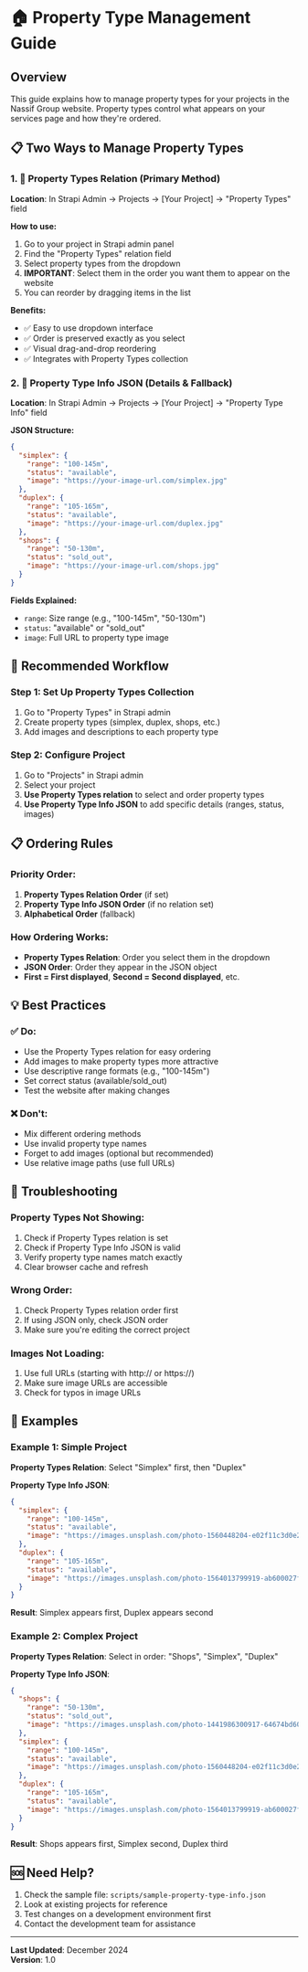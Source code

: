 # 🏠 Property Type Management Guide

## Overview
This guide explains how to manage property types for your projects in the Nassif Group website. Property types control what appears on your services page and how they're ordered.

## 📋 Two Ways to Manage Property Types

### 1. 🎯 Property Types Relation (Primary Method)
**Location**: In Strapi Admin → Projects → [Your Project] → "Property Types" field

**How to use:**
1. Go to your project in Strapi admin panel
2. Find the "Property Types" relation field
3. Select property types from the dropdown
4. **IMPORTANT**: Select them in the order you want them to appear on the website
5. You can reorder by dragging items in the list

**Benefits:**
- ✅ Easy to use dropdown interface
- ✅ Order is preserved exactly as you select
- ✅ Visual drag-and-drop reordering
- ✅ Integrates with Property Types collection

### 2. 📝 Property Type Info JSON (Details & Fallback)
**Location**: In Strapi Admin → Projects → [Your Project] → "Property Type Info" field

**JSON Structure:**
```json
{
  "simplex": {
    "range": "100-145m",
    "status": "available",
    "image": "https://your-image-url.com/simplex.jpg"
  },
  "duplex": {
    "range": "105-165m",
    "status": "available", 
    "image": "https://your-image-url.com/duplex.jpg"
  },
  "shops": {
    "range": "50-130m",
    "status": "sold_out",
    "image": "https://your-image-url.com/shops.jpg"
  }
}
```

**Fields Explained:**
- `range`: Size range (e.g., "100-145m", "50-130m")
- `status`: "available" or "sold_out"
- `image`: Full URL to property type image

## 🎯 Recommended Workflow

### Step 1: Set Up Property Types Collection
1. Go to "Property Types" in Strapi admin
2. Create property types (simplex, duplex, shops, etc.)
3. Add images and descriptions to each property type

### Step 2: Configure Project
1. Go to "Projects" in Strapi admin
2. Select your project
3. **Use Property Types relation** to select and order property types
4. **Use Property Type Info JSON** to add specific details (ranges, status, images)

## 📋 Ordering Rules

### Priority Order:
1. **Property Types Relation Order** (if set)
2. **Property Type Info JSON Order** (if no relation set)
3. **Alphabetical Order** (fallback)

### How Ordering Works:
- **Property Types Relation**: Order you select them in the dropdown
- **JSON Order**: Order they appear in the JSON object
- **First = First displayed**, **Second = Second displayed**, etc.

## 💡 Best Practices

### ✅ Do:
- Use the Property Types relation for easy ordering
- Add images to make property types more attractive
- Use descriptive range formats (e.g., "100-145m")
- Set correct status (available/sold_out)
- Test the website after making changes

### ❌ Don't:
- Mix different ordering methods
- Use invalid property type names
- Forget to add images (optional but recommended)
- Use relative image paths (use full URLs)

## 🔧 Troubleshooting

### Property Types Not Showing:
1. Check if Property Types relation is set
2. Check if Property Type Info JSON is valid
3. Verify property type names match exactly
4. Clear browser cache and refresh

### Wrong Order:
1. Check Property Types relation order first
2. If using JSON only, check JSON order
3. Make sure you're editing the correct project

### Images Not Loading:
1. Use full URLs (starting with http:// or https://)
2. Make sure image URLs are accessible
3. Check for typos in image URLs

## 📖 Examples

### Example 1: Simple Project
**Property Types Relation**: Select "Simplex" first, then "Duplex"

**Property Type Info JSON**:
```json
{
  "simplex": {
    "range": "100-145m",
    "status": "available",
    "image": "https://images.unsplash.com/photo-1560448204-e02f11c3d0e2?w=400&h=300&fit=crop"
  },
  "duplex": {
    "range": "105-165m", 
    "status": "available",
    "image": "https://images.unsplash.com/photo-1564013799919-ab600027ffc6?w=400&h=300&fit=crop"
  }
}
```

**Result**: Simplex appears first, Duplex appears second

### Example 2: Complex Project
**Property Types Relation**: Select in order: "Shops", "Simplex", "Duplex"

**Property Type Info JSON**:
```json
{
  "shops": {
    "range": "50-130m",
    "status": "sold_out",
    "image": "https://images.unsplash.com/photo-1441986300917-64674bd600d8?w=400&h=300&fit=crop"
  },
  "simplex": {
    "range": "100-145m",
    "status": "available",
    "image": "https://images.unsplash.com/photo-1560448204-e02f11c3d0e2?w=400&h=300&fit=crop"
  },
  "duplex": {
    "range": "105-165m",
    "status": "available", 
    "image": "https://images.unsplash.com/photo-1564013799919-ab600027ffc6?w=400&h=300&fit=crop"
  }
}
```

**Result**: Shops appears first, Simplex second, Duplex third

## 🆘 Need Help?

1. Check the sample file: `scripts/sample-property-type-info.json`
2. Look at existing projects for reference
3. Test changes on a development environment first
4. Contact the development team for assistance

---

**Last Updated**: December 2024  
**Version**: 1.0
